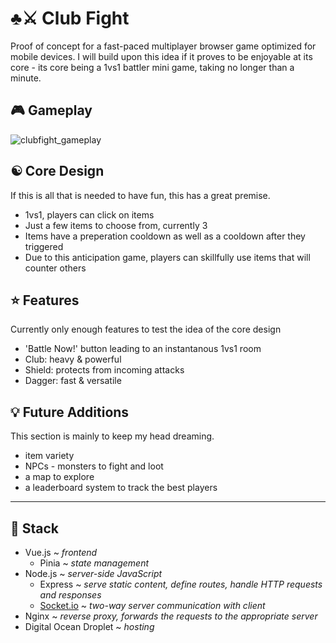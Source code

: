 # :clubs::crossed_swords: Club Fight

Proof of concept for a fast-paced multiplayer browser game optimized for mobile devices. I will build upon this idea if it proves to be enjoyable at its core - its core being a 1vs1 battler mini game, taking no longer than a minute.

## :video_game: Gameplay

![clubfight_gameplay](https://user-images.githubusercontent.com/44639352/218338984-3e0eafab-c96f-45c1-bdaf-f1018a6fc151.gif)

## :yin_yang: Core Design

If this is all that is needed to have fun, this has a great premise.

* 1vs1, players can click on items
* Just a few items to choose from, currently 3
* Items have a preperation cooldown as well as a cooldown after they triggered
* Due to this anticipation game, players can skillfully use items that will counter others

## :star: Features

Currently only enough features to test the idea of the core design

* 'Battle Now!' button leading to an instantanous 1vs1 room
* Club: heavy & powerful
* Shield: protects from incoming attacks
* Dagger: fast & versatile

## :bulb: Future Additions

This section is mainly to keep my head dreaming.

* item variety
* NPCs - monsters to fight and loot
* a map to explore
* a leaderboard system to track the best players

---

## :wrench: Stack

* Vue.js ~ *frontend*
    * Pinia ~ *state management*
* Node.js ~ *server-side JavaScript*
    * Express ~ *serve static content, define routes, handle HTTP requests and responses*
    * [Socket.io](http://Socket.io) ~ *two-way server communication with client*
* Nginx ~ *reverse proxy, forwards the requests to the appropriate server*
* Digital Ocean Droplet ~ *hosting*
